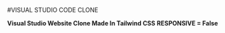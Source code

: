 #VISUAL STUDIO CODE CLONE

**Visual Studio Website Clone Made In Tailwind CSS**
**RESPONSIVE = False**
